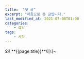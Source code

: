 ```yaml
---
title:  "첫 글"
excerpt: "처음으로 쓴 글입니다."
last_modified_at: 2021-07-08T01:00
categories:
    - 잡담
tags:
    - 시작
---
```

와! **{{page.title}}**이다~
